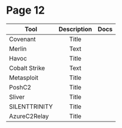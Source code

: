 # Page 12

| Tool          | Description | Docs |
| ------------- | :---------: | ---: |
| Covenant      |    Title    |      |
| Merlin        |     Text    |      |
| Havoc         |    Title    |      |
| Cobalt Strike |     Text    |      |
| Metasploit    |    Title    |      |
| PoshC2        |    Title    |      |
| Sliver        |    Title    |      |
| SILENTTRINITY |    Title    |      |
| AzureC2Relay  |    Title    |      |
